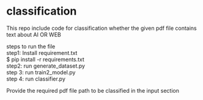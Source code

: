 # classification
This repo include code for classification whether the given pdf file contains text about AI OR WEB


steps to run the file <br />
step1: Install requirement.txt <br />
$ pip install -r requirements.txt <br />
step2: run generate_dataset.py <br />
step 3: run train2_model.py <br />
step 4: run classifier.py <br />

Provide  the required pdf file path to be classified in the input section


